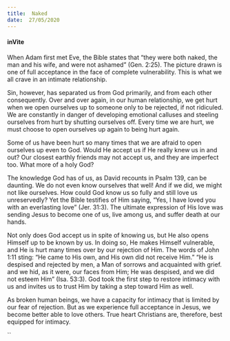 ```yaml
---
title:  Naked
date:  27/05/2020
---
```


#### inVite

When Adam first met Eve, the Bible states that “they were both naked, the man and his wife, and were not ashamed” (Gen. 2:25). The picture drawn is one of full acceptance in the face of complete vulnerability. This is what we all crave in an intimate relationship.

Sin, however, has separated us from God primarily, and from each other consequently. Over and over again, in our human relationship, we get hurt when we open ourselves up to someone only to be rejected, if not ridiculed. We are constantly in danger of developing emotional calluses and steeling ourselves from hurt by shutting ourselves off. Every time we are hurt, we must choose to open ourselves up again to being hurt again.

Some of us have been hurt so many times that we are afraid to open ourselves up even to God. Would He accept us if He really knew us in and out? Our closest earthly friends may not accept us, and they are imperfect too. What more of a holy God?

The knowledge God has of us, as David recounts in Psalm 139, can be daunting. We do not even know ourselves that well! And if we did, we might not like ourselves. How could God know us so fully and still love us unreservedly? Yet the Bible testifies of Him saying, “Yes, I have loved you with an everlasting love” (Jer. 31:3). The ultimate expression of His love was sending Jesus to become one of us, live among us, and suffer death at our hands.

Not only does God accept us in spite of knowing us, but He also opens Himself up to be known by us. In doing so, He makes Himself vulnerable, and He is hurt many times over by our rejection of Him. The words of John 1:11 sting: “He came to His own, and His own did not receive Him.” “He is despised and rejected by men, a Man of sorrows and acquainted with grief. and we hid, as it were, our faces from Him; He was despised, and we did not esteem Him” (Isa. 53:3). God took the first step to restore intimacy with us and invites us to trust Him by taking a step toward Him as well.

As broken human beings, we have a capacity for intimacy that is limited by our fear of rejection. But as we experience full acceptance in Jesus, we become better able to love others. True heart Christians are, therefore, best equipped for intimacy.

``
